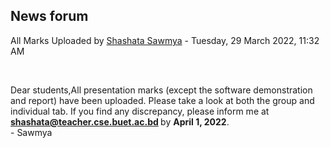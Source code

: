 <h2>News forum</h2><a href="https://moodle.cse.buet.ac.bd/user/view.php?id=2845&course=653"></a>
All Marks Uploaded
by <a href="https://moodle.cse.buet.ac.bd/user/view.php?id=2845&course=653">Shashata Sawmya</a> - Tuesday, 29 March 2022, 11:32 AM


 

Dear students,All presentation marks (except the software demonstration and report) have been uploaded. Please take a look at both the group and individual tab. If you find any discrepancy, please inform me at <b>shashata@teacher.cse.buet.ac.bd </b>by <b>April 1, 2022</b>.<br />- Sawmya






